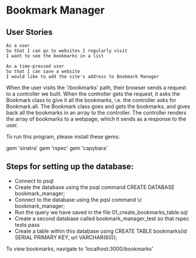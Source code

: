 # Bookmark Manager

## User Stories
```
As a user
So that I can go to websites I regularly visit
I want to see the bookmarks in a list
```
```
As a time-pressed user
So that I can save a website
I would like to add the site's address to Bookmark Manager
```

When the user visits the '/bookmarks' path, their browser sends a request to a controller we built.
When the controller gets the request, it asks the Bookmark class to give it all the bookmarks, i.e. the controller asks for Bookmark.all.
The Bookmark class goes and gets the bookmarks, and gives back all the bookmarks in an array to the controller.
The controller renders the array of bookmarks to a webpage, which it sends as a response to the user.

To run this program, please install these gems:

gem 'sinatra'
gem 'rspec'
gem 'capybara'

## Steps for setting up the database:

- Connect to psql
- Create the database using the psql command CREATE DATABASE bookmark_manager;
- Connect to the database using the pqsl command \c bookmark_manager;
- Run the query we have saved in the file 01_create_bookmarks_table.sql
- Create a second database called bookmark_manager_test so that rspec tests pass
- Create a table within this database using CREATE TABLE bookmarks(id SERIAL PRIMARY KEY, url VARCHAR(60));


To view bookmarks, navigate to 'localhost:3000/bookmarks'
